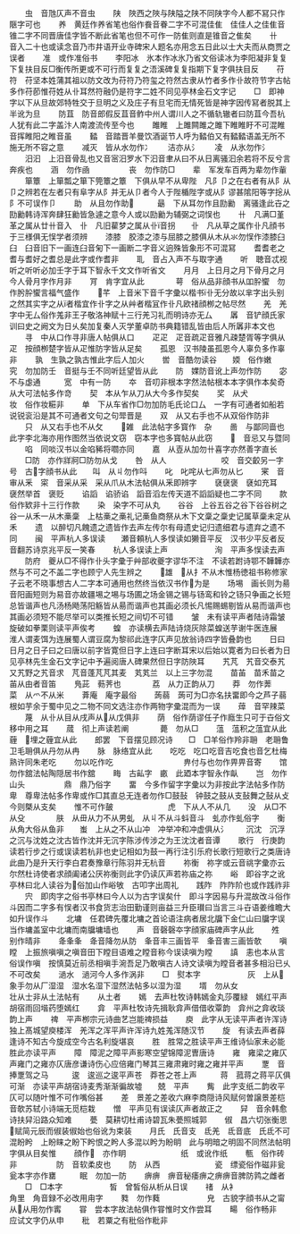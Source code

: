 <!-- { "loadSidebar": true } -->
　　虫　音虺仄声不音虫
　　陕　陜西之陜与陕隘之陕不同陕字今人都不冩只作陿字可也
　　养　黄廷作养省笔也俗作飬音眷二字不可混佳隹　佳佳人之佳隹音锥二字不同晋唐佳字皆不断此省笔也但不可作一防隹则直是锥音之隹矣
　　卄　音入二十也或读念音乃市井语开业寺碑宋人题名亦用念五日此以士大夫而从商贾之误者
　　准　或作准俗书
　　李阳冰　氷本作冰氷乃省文俗读冰为李阳凝非复复　下复扶目反□衡传所更或不可行而复复之浯溪碑复复指期下复字俱扶目反
　　苻符　苻坚本姓蒲其祖以防文改为苻符乃符玺之符然古隶从竹者多作卝故符节字古帖多作苻莭惟苻姓从卝耳然符融仍是符字二姓不同见亭林金石文字记
　　□　即神字以下从旦故郊特牲交于旦明之义及庄子有旦宅而无情死皆是神字因传冩者脱其上半讹为旦
　　防苴　防音郎假反苴音鲊中州人谓川人之不循轨辙者曰防苴今吾杭人犹有此二字盖汴人南渡流传至今也
　　雎睢　上雎闗雎之雎下睢睢盱不可混睢音挥睢阳之睢音虽
　　濌　音踏晋羊曼饮酒诞节人呼为濌伯又有濌濌语盖无所不施无所不容之意
　　减灭　皆从水勿作冫　　洁亦从氵　　凌　从氷勿作氵
　　汨汩　上汨音骨乱也又音宻汨罗水下汩音聿从曰不从日离骚汩余若将不反兮言奔疾也
　　涵　勿作凾　　　　　丧　勿作防□
　　辈　军发车百两为辈勿作軰
　　箪簟　上箪瓢之箪下筦簟之簟　下俱从早不从卑陛　凡阝卩之在右者有从阝从卩之辨若在左者只有阜字从阝并无从卩者今人于陛楯陛字或从阝谬甚隂阳等字捴从阝不可误作卩
　　助　从且勿作助　　　朂　下从耳勿作且劻勷　离骚逢此卋之劻勷韩诗浑奔肆狂勷皆急遽之意今人或以劻勷为辅弼之词悮也
　　卄　凡满□堇革之属从廿卄音入　卝　凡旧雚梦之属从卝音拐　　卝　凡从草之属作卝凡顔书于三様俱无悮学者须辨
　　漆膝　胶漆之漆与屈膝之膝俱从木从氺勿悮作漆膝臼臼　臼音旧下一画连臼音匊下一画断二字音义逈殊皆象形不可混冩
　　耆耆老之耆与耆好之耆总是此字或作耆非
　　耴　音占入声不与取字通
　　听　聴音忒视听之听听必加壬字于耳下智永千文文作听省文
　　月月　上日月之月下骨月之月今人骨月字作月非
　　肎　肯字宜从此　　　　萼　俗从品非顔书从吅肸蠁　勿作肹肸蠁言福气盛作
　　芊　上音米下音千字彚以楷书卝无分故以芈字出头别之然其实字之从者楷宜作卝字之从艸者楷冝作卝凡欧禇顔栁之帖尽然
　　羌　羌字中无厶俗作羗非王子敬洛神赋十三行羌习礼而明诗亦无厶
　　羼　音铲顔氏家训曰史之阙文为日乆矣加复秦人灭学董卓防书典籍错乱皆由后人所羼非本文也
　　寻　中从口作寻非唐人帖俱从口
　　疋疋　疋音疏疋音雅凡疎楚胥等字俱从疋　按顔栁楚字皆从疋惟防字皆从足矣
　　孤恩　汉书陵虽孤恩今人辜负多作辜非
　　孰　生孰之孰古惟此字后人加火
　　喾　音酷勿读谷　　媆　俗作嫩　　　究　勿加防壬　音挺与壬不同听廷望皆从此
　　防　婐防音讹上声勿作防
　　宓　不与虙通　　　宽　中有一防
　　夲　音叨非根本字然法帖根本本字俱作本矣奇　从大可法帖多作竒
　　契　本从乍从刀从大今多作契矣
　　奖　从犬　　　　　妆　俗作妆糚非
　　单　下从车省作□勿加防毛氏论口厶　一字有可通者如船若说锐衮沿是其不可通者文句之句斝晋是
　　双　从又右手也不从双俗作防非
　　只　从又右手也不从攵
　　雑　此法帖字多寳作　杂
　　啚　与鄙同啬也此字李北海亦用作图然当依说文窃　窃本字也多寳帖从此窃
　　　音忌又与暨同
　　啗　同啖汉书以金啗豨将嚪亦同
　　嘉　从壴从加勿卄喜字亦然善字直长
　　□防　亦作牂牁□防勿从戈
　　咎　从人　　　　　　　咬　音交齩另一字号　古字顔书从此　　叫　从丩勿作呌
　　叱　叱咤从七声勿从匕
　　宷　音审从釆　寀　音采从采　采从爪从木法帖俱从釆即辨字
　　褎襃褒　褎如充耳　襃然举首　褒贬
　　谄謟　谄骄谄　謟音滔左传天道不謟謟疑也二字不同
　　款　俗作欵非十三行作款
　　染　染字不可从丸
　　谷谷　上谷五谷之谷下谷谷树之谷一从禾一从木槀稾　上枯槀之槀礼记槀鱼商祭从木下文稾之稾史记属草稾未定从禾
　　遗　以醉切凡餽遗之遗皆作去声左传尔有母遗史记归遗细君与遗弃之遗不同
　　闽　平声杭人多误读　　瀬音頼杭人多悮读如獭音平反　汉书少平反者反音翻苏诗京兆平反一笑春
　　杭人多误读上声　　　　　　洵　平声多悮读去声
　　防府　夔从□不得作卝头字彚于艸部收夔字谬华不注　不读若跗诗鄂不韡韡亦然与不可之不盖二字也顾宁人先生辨之
　　雄　从扌不从木惟杨徳祖书称修家子云老不晓事想古人二字本可通用也然终当依汉书作为是
　　场埸　画长则为昜音阳画短则为易音亦故疆埸之埸与场圃之场金锡之锡与钖鸾和铃之钖只争画之长短总皆谐声也凡汤杨飏荡阳觞皆从昜而谐声也其画必须长凡惕赐蜴剔皆从易而谐声也其画必须短不能尽举可以类推长短之间切不可错
　　皱　未有读平声者陆诗霜皱旋破如拳栗则读平声俟考
　　蝗　亦读横去声陆诗烧灰除菜蝗送芋谢牛医连展　淮人谓麦饵为连展蜀人谓豆腐为黎祁此连字仄声见放翁诗四字皆叠韵也
　　日曰　日月之日子曰之曰唐以前字皆寛但日字上连曰字断耳宋以后始以寛者为曰长者为日见亭林先生金石文字记中予遍阅唐人碑果然但日字防陜耳
　　艽芃　艽音交泰艽又艽野之艽音求　芃音蓬芃芃其麦　芄芄兰　以上三字勿混
　　苗苖　苗禾苗之苖从由者音笛
　　鳬茈　葧荠也　　　　荔　从力正韵从刀
　　莽　勿作莾　　　　　菜　从爫不从米
　　葊庵　庵字最俗
　　蒟蒻　蒟可为□亦名扶畱即今之芦子蒻根如芋余于蜀中见之二物不同文选注亦作两物字彚混而为一误
　　蔊　音罕辣菜
　　蔑　从卝从目从戌声从从戊俱非
　　荫　俗作荫谬任子作廕生只可于卋俗文移中用之耳
　　蒇　彻上声读若阐　　　　薨　勿从□
　　蕰　蕰积之蕰宜从此　　　　薶　埋之薶宜从此
　　郎罢　下音摆见顾况诗　　□　□羊俗作羚非耼　老耼鲁卫毛耼俱从丹勿从冉
　　脉　脉络宜从此
　　吃吃　吃口吃音吉吃食也音乞杜梅熟许同朱老吃
　　勿以吃作吃　　　　　　　　　畁付与也勿作畀畀音寄
　　馆　勿作舘法帖陶隠居书作舘
　　畮　古畆字　畞　此廼本字智永作畒
　　岂　勿作山头　　　　　鼎　鼎乃俗字
　　畱　今多作留字字彚以为非按此字法帖多作防卑　尊卑法帖多作卑或作□其直总无连者勿作□鼓鼔　钟鼓之鼓从支鼔舞之鼔从攴今则槩从支矣
　　惟不可作皷　　　　　　　虎　下从人不从几
　　没　从□不从殳　　　　肤　从毌从力不从男虬　从丩不从斗蚪音斗　虬亦作虬俗字
　　衡　从角大俗从鱼非　　蚩　上从之不从山冲　冲举冲和冲虚俱从氵
　　沉沈　沉浮之沉与沈姓之沈古皆作沈并无沉字陈涉传涉之为王沈沈者音谭
　　歌行　行庚韵读若行步之行或误读若杭非也史记相如为鼓一再行注引乐府长歌行短歌行之类唐诗此曲乃是升天行李白君奏豫章行陈羽并无杭音
　　祢衡　祢字或云音祧字彚亦云尔然杜诗使者求顔阖诸公厌祢衡则此字仍读仄声若祢庙之祢
　　峪　即谷字之讹亭林曰北人读谷为俗加山作峪敂　古叩字出周礼
　　践阼　阼阼阶也或作践祚非
　　宍　即肉字之俗书亭林曰今人以为古字误矣什　即斗字因易与升混故改斗俗作斗因而二字多有悮者汉书食货志治田勤谨则亩益三升臣瓉曰当言三斗卋语姜维瞻大如升误作斗
　　北墉　任君碑先覆北墉之首论语注病者居北牖下金仁山曰牖字误当作墉盖室中北墉而南牖墉墙也
　　声　音磬磬夲字顔家庙碑声字从此
　　夝　别作晴非
　　夅夆夆　夅音降勿从防　夆音丰三画皆平　夆音害三画皆欹
　　嗔瞠　上振旅嗔嗔之嗔音田下瞠目语难之瞠音称今误读嗔为瞠
　　謓　恚也本从言俗误作嗔　按慎莫近前丞相嗔手涴吾足乃敢嗔古人诗文读嗔为瞠音者甚多相沿已乆不可改矣
　　濄水　濄河今人多作涡非
　　□　熨本字　　　　　　灰　上从象手勿从厂湿湿　湿水名湿下湿然法帖多以湿为湿
　　壻　勿从女　　　　　　　壮从士非从土法帖有
　　从土者
　　嫣　去声杜牧诗韩嫣金丸莎覆緑　嫣红平声胡宿雨回堦药堕嫣红
　　弇　平声杜牧诗先揖耿弇声借借收覃韵　弇州之弇收琰韵上声
　　禆　平声栁宗元诗曲艺岂能禆损益
　　庾　此字从无读平声者许浑诗独上髙城望庾楼浑　羌浑之浑平声许浑诗九姓羗浑随汉节
　　旋　有读去声者薛逢诗不知古今旋成空今古名利旋堪哀
　　胜　胜常之胜读平声王维诗仙家未必能胜此亦读平声
　　障　障泥之障平声影寒空望锦障泥曺唐诗
　　雍　雍梁之雍仄声雍门之雍亦仄唐彦谦诗伤心应倍雍门琴其三雍肃雍时雍之雍并平声
　　覂　音捧覂驾之马　　　逡　逡巡之逡平声苍　莽苍之苍上声　　　蒋　菰蒋之蒋平仄俱可渐　亦读平声胡宿诗麦秀渐渐徧故墟　　兢　平声
　　觜　此字支纸二韵收平仄可以随叶惟不可作嘴俗甚
　　差　景差之差收六麻李商隠诗风赋何曽譲景差桤　音欹苏轼小诗端无觅桤栽
　　憎　平声见有误读仄声者故正之
　　舁　音余韩愈诗扶舁沿路众知难
　　甍　莫耕切杜甫诗碧瓦朱甍照城郭
　　俶　昌六切张衡思赋简元辰而俶装俶始也俗讹为束装
　　月氏　氏音支　氐羌　氐音底　氏氐不可混盼盻　上盼睐之盼下盻恨之盻人多混以盻为盼眀　此与明暗之明固不同然法帖明字俱从目矣惟
　　顔作　亦作眀　　　　　　　纸　或讹作纸
　　甎　俗作砖非　　　　　防　音软柔皮也
　　防　从西　　　　　　　瓷　缥瓷俗作磁非瓮　瓮本字亦作罋　　　眠　勿加一防
　　痹痹　痹音秘痿痹之痹痹音脾防鹑之雌者
　　□　□本字　　　　　　皙　曾皙俗从析从日误
　　禇　从衤　　　　　　　角里　角音録不必改用甪字
　　甤　勿作蕤　　　　　　皃　古貌字顔书从之甯　从从用勿作寗
　　甞　尝本字故法帖俱作甞惟时文作尝耳
　　畼　俗作畅非　应试文字仍从申
　　秕　若粟之有秕俗作粃非
